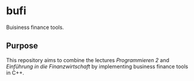 # bufi
Buisiness finance tools.

## Purpose
This repository aims to combine the lectures *Programmieren 2* and *Einführung in die Finanzwirtschaft* by implementing business finance tools in C++.
